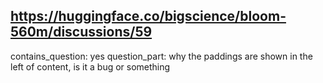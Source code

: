 ## https://huggingface.co/bigscience/bloom-560m/discussions/59

contains_question: yes
question_part: why the paddings are shown in the left of content, is it a bug or something